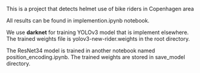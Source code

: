 This is a project that detects helmet use of bike riders in Copenhagen area


All results can be found in implemention.ipynb notebook.

We use **darknet** for training YOLOv3 model that is implement elsewhere. The trained weights file is yolov3-new-rider.weights in the root directory.

The ResNet34 model is trained in another notebook named position_encoding.ipynb. The trained weights are stored in save_model directory.

